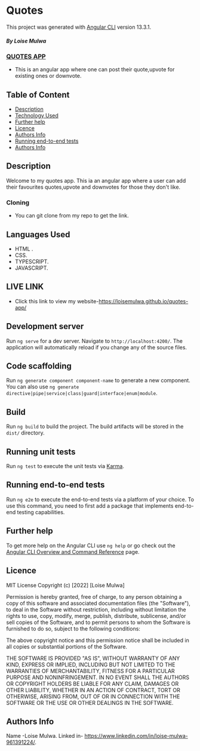 # Quotes

This project was generated with [Angular CLI](https://github.com/angular/angular-cli) version 13.3.1.

##### By Loise Mulwa
### <U>QUOTES APP</U>
* This is an angular app where one can post their quote,upvote for existing ones or downvote.

## Table of Content

+ [Description](#description)
+ [Technology Used](#technology-used)
+ [Further help](#further-help)
+ [Licence](#licence)
+ [Authors Info](#author-Info)
+ [Running end-to-end tests](#running-end-to-end-tests)
+ [Authors Info](#author-Info)

## Description
<p>Welcome to my quotes app. This ia an angular app where a user can add their favourites quotes,upvote and downvotes for those they don't like.</p>


### Cloning
* You can git clone from my repo to get the link.


## Languages Used
* HTML .
* CSS.
* TYPESCRIPT.
* JAVASCRIPT.


## LIVE LINK
* Click this link to view my website-https://loisemulwa.github.io/quotes-app/




## Development server

Run `ng serve` for a dev server. Navigate to `http://localhost:4200/`. The application will automatically reload if you change any of the source files.

## Code scaffolding

Run `ng generate component component-name` to generate a new component. You can also use `ng generate directive|pipe|service|class|guard|interface|enum|module`.

## Build

Run `ng build` to build the project. The build artifacts will be stored in the `dist/` directory.

## Running unit tests

Run `ng test` to execute the unit tests via [Karma](https://karma-runner.github.io).

## Running end-to-end tests

Run `ng e2e` to execute the end-to-end tests via a platform of your choice. To use this command, you need to first add a package that implements end-to-end testing capabilities.

## Further help

To get more help on the Angular CLI use `ng help` or go check out the [Angular CLI Overview and Command Reference](https://angular.io/cli) page.


## Licence
MIT License 
Copyright (c) [2022] [Loise Mulwa]

Permission is hereby granted, free of charge, to any person obtaining a copy
of this software and associated documentation files (the "Software"), to deal
in the Software without restriction, including without limitation the rights
to use, copy, modify, merge, publish, distribute, sublicense, and/or sell
copies of the Software, and to permit persons to whom the Software is
furnished to do so, subject to the following conditions:

The above copyright notice and this permission notice shall be included in all
copies or substantial portions of the Software.

THE SOFTWARE IS PROVIDED "AS IS", WITHOUT WARRANTY OF ANY KIND, EXPRESS OR
IMPLIED, INCLUDING BUT NOT LIMITED TO THE WARRANTIES OF MERCHANTABILITY,
FITNESS FOR A PARTICULAR PURPOSE AND NONINFRINGEMENT. IN NO EVENT SHALL THE
AUTHORS OR COPYRIGHT HOLDERS BE LIABLE FOR ANY CLAIM, DAMAGES OR OTHER
LIABILITY, WHETHER IN AN ACTION OF CONTRACT, TORT OR OTHERWISE, ARISING FROM,
OUT OF OR IN CONNECTION WITH THE SOFTWARE OR THE USE OR OTHER DEALINGS IN THE
SOFTWARE.



## Authors Info
Name -Loise Mulwa.
Linked in- https://www.linkedin.com/in/loise-mulwa-961391224/.












